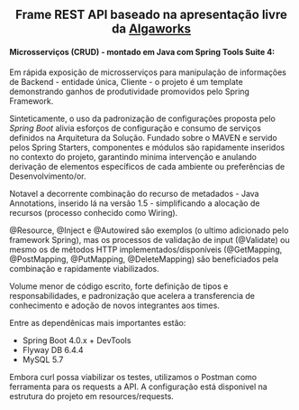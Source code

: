 
<h2 align="center">
	Frame REST API baseado na apresentação livre da <a href="http://www.algaworks.com">Algaworks</a>
</h2>


#### Microsserviços (CRUD) -  montado em Java com Spring Tools Suite 4:
  Em rápida exposição de microsserviços para manipulação de informações de Backend - entidade única, Cliente - o projeto é um template demonstrando ganhos de produtividade promovidos pelo Spring Framework. 
  
  Sinteticamente, o uso da padronização de configurações proposta pelo *Spring Boot* alivia esforços de configuração e consumo de serviços definidos na Arquitetura da Solução. 
  Fundado sobre o MAVEN e servido pelos Spring Starters, componentes e módulos são rapidamente inseridos no contexto do projeto, garantindo minima intervenção e anulando  derivação de elementos específicos de cada ambiente ou preferências de Desenvolvimento/or. 
  
  Notavel a decorrente combinação do recurso de metadados - Java Annotations, inserido lá na versão 1.5 - simplificando a alocação de recursos (processo conhecido como Wiring). 
  
  @Resource, @Inject e @Autowired são exemplos (o ultimo adicionado pelo framework Spring), mas os processos de validação de input (@Validate) ou mesmo os de métodos HTTP implementados/disponíveis (@GetMapping, @PostMapping, @PutMapping, @DeleteMapping) são beneficiados pela combinação e rapidamente viabilizados.  
  
  Volume menor de código escrito, forte definição de tipos e responsabilidades, e padronização que acelera a transferencia de conhecimento e adoção de novos integrantes aos times. 
  
Entre as dependênicas mais importantes estão: 
  - Spring Boot 4.0.x + DevTools
  - Flyway DB 6.4.4
  - MySQL 5.7

Embora curl possa viabilizar os testes, utilizamos o Postman como ferramenta para os requests a API.
A configuração está disponivel na estrutura do projeto em resources/requests.


